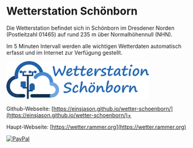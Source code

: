 # Wetterstation Schönborn
Die Wetterstation befindet sich in Schönborn im Dresdener Norden (Postleitzahl 01465) auf rund 235 m über Normalhöhennull (NHN).

Im 5 Minuten Intervall werden alle wichtigen Wetterdaten automatisch erfasst und im Internet zur Verfügung gestellt.

<img src=docs/images/logo.svg alt=Logo height=100>

Github-Webseite: [https://einsjason.github.io/wetter-schoenborn/](https://einsjason.github.io/wetter-schoenborn/)+

Haupt-Webseite: [https://wetter.rammer.org](https://wetter.rammer.org)

[![PayPal](https://www.paypalobjects.com/webstatic/de_DE/i/de-pp-logo-100px.png)](https://paypal.me/einsjason)
